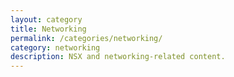 ```yaml
---
layout: category
title: Networking
permalink: /categories/networking/
category: networking
description: NSX and networking-related content.
---
```

